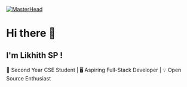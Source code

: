 [![MasterHead](https://media0.giphy.com/media/v1.Y2lkPTc5MGI3NjExMGd0NHJnNHBwdjdzNmxrYTUwaWNoYjA2a3IwdWJyM2xqc2RoNXdoYiZlcD12MV9pbnRlcm5hbF9naWZfYnlfaWQmY3Q9Zw/gi84IkFRzwube/giphy.webp)](https://rishavchanda.io)
# Hi there 👋
## I'm Likhith SP !
🚀 Second Year CSE Student | 🖥️ Aspiring Full-Stack Developer | 💡 Open Source Enthusiast

<!--
**vvce0233/vvce0233** is a ✨ _special_ ✨ repository because its `README.md` (this file) appears on your GitHub profile.

Here are some ideas to get you started:

- 🔭 I’m currently working on ...
- 🌱 I’m currently learning ...
- 👯 I’m looking to collaborate on ...
- 🤔 I’m looking for help with ...
- 💬 Ask me about ...
- 📫 How to reach me: ...
- 😄 Pronouns: ...
- ⚡ Fun fact: ...
-->
